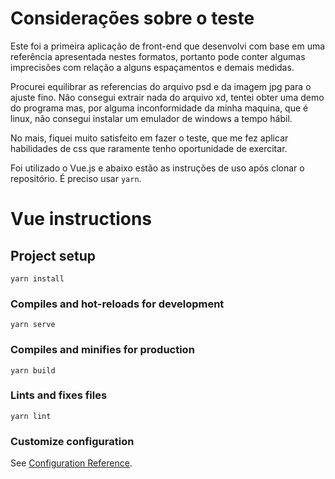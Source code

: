 # Considerações sobre o teste

Este foi a primeira aplicação de front-end que desenvolvi com base em uma referência apresentada nestes formatos, portanto pode conter algumas imprecisões com relação a alguns espaçamentos e demais medidas.

Procurei equilibrar as referencias do arquivo psd e da imagem jpg para o ajuste fino. Não consegui extrair nada do arquivo xd, tentei obter uma demo do programa mas, por alguma inconformidade da minha maquina, que é linux, não consegui instalar um emulador de windows a tempo hábil.

No mais, fiquei muito satisfeito em fazer o teste, que me fez aplicar habilidades de css que raramente tenho oportunidade de exercitar.

Foi utilizado o Vue.js e abaixo estão as instruções de uso após clonar o repositório. É preciso usar `yarn`.

# Vue instructions

## Project setup

```
yarn install
```

### Compiles and hot-reloads for development

```
yarn serve
```

### Compiles and minifies for production

```
yarn build
```

### Lints and fixes files

```
yarn lint
```

### Customize configuration

See [Configuration Reference](https://cli.vuejs.org/config/).
